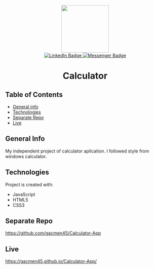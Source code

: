 <div align="center">
  <img src="https://media4.giphy.com/media/M9kgjEsLG6LMbYC9dl/giphy.gif?cid=ecf05e47lhf5yvp8z16kerd354beyo5e6fxfuk0mftzb1212&rid=giphy.gif&ct=g" width="150"/>
  <div id="badges">
  <a href="https://www.linkedin.com/in/marek-gacek">
    <img src="https://img.shields.io/badge/LinkedIn-blue?style=for-the-badge&logo=linkedin&logoColor=white" alt="LinkedIn Badge"/>
  </a>
    <a href="https://m.me/marek.gacek.9465">
    <img src="https://img.shields.io/badge/Messenger-white?style=for-the-badge&logo=messenger&logoColor=blue" alt="Messenger Badge"/>
  </a> 
  </div>

# Calculator

<div align="left">
  
## Table of Contents
* [General info](#general-info)
* [Technologies](#technologies)
* [Separate Repo](#separate-repo)
* [Live](#live)

## General Info
My independent project of calculator aplication. I followed style from windows calculator.

## Technologies
Project is created with:

* JavaScript
* HTML5
* CSS3

## Separate Repo
https://github.com/gacmen45/Calculator-App

## Live
https://gacmen45.github.io/Calculator-App/

</div>


